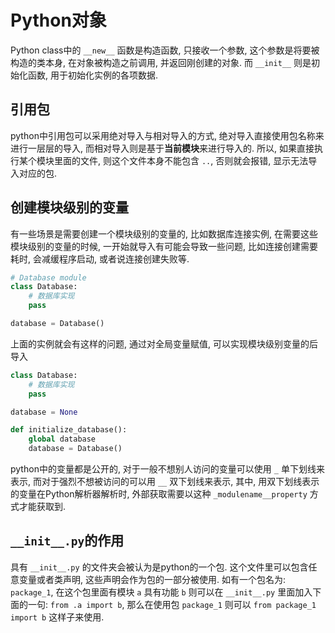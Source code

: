 # Python对象

Python class中的 `__new__` 函数是构造函数, 只接收一个参数, 这个参数是将要被构造的类本身, 在对象被构造之前调用, 并返回刚创建的对象. 而 `__init__` 则是初始化函数, 用于初始化实例的各项数据.

## 引用包

python中引用包可以采用绝对导入与相对导入的方式, 绝对导入直接使用包名称来进行一层层的导入, 而相对导入则是基于**当前模块**来进行导入的. 所以, 如果直接执行某个模块里面的文件, 则这个文件本身不能包含 `..`, 否则就会报错, 显示无法导入对应的包.

## 创建模块级别的变量

有一些场景是需要创建一个模块级别的变量的, 比如数据库连接实例, 在需要这些模块级别的变量的时候, 一开始就导入有可能会导致一些问题, 比如连接创建需要耗时, 会减缓程序启动, 或者说连接创建失败等.

```py
# Database module
class Database:
    # 数据库实现
    pass

database = Database()
```

上面的实例就会有这样的问题, 通过对全局变量赋值, 可以实现模块级别变量的后导入

```py
class Database:
    # 数据库实现
    pass

database = None

def initialize_database():
    global database
    database = Database()
```

python中的变量都是公开的, 对于一般不想别人访问的变量可以使用 `_` 单下划线来表示, 而对于强烈不想被访问的可以用 `__` 双下划线来表示, 其中, 用双下划线表示的变量在Python解析器解析时, 外部获取需要以这种 `_modulename__property` 方式才能获取到.

## `__init__.py`的作用

具有 `__init__.py` 的文件夹会被认为是python的一个包. 这个文件里可以包含任意变量或者类声明, 这些声明会作为包的一部分被使用. 如有一个包名为: `package_1`, 在这个包里面有模块 `a` 具有功能 `b` 则可以在 `__init__.py` 里面加入下面的一句: `from .a import b`, 那么在使用包 `package_1` 则可以 `from package_1 import b` 这样子来使用.